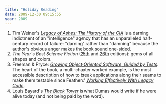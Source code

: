 ```yaml
---
title: "Holiday Reading"
date: 2009-12-30 09:15:55
year: 2009
---
```

<ol>
	<li>Tim Weiner's <a href="http://www.amazon.com/Legacy-Ashes-History-Tim-Weiner/dp/0307389006"><em>Legacy of Ashes: The History of the CIA</em></a> is a darning indictment of an "intelligence" agency that has an unparalleled half-century record of failure: "darning" rather than "damning" because the author's obvious anger makes the book sound one-sided.</li>
	<li><em>The Year's Best Science Fiction</em> (<a href="http://www.amazon.com/Years-Best-Science-Fiction-Twenty-Fifth/dp/B002IT5OQG">25th</a> and <a href="http://www.amazon.com/Years-Best-Science-Fiction-Twenty-Sixth/dp/0312551053">26th</a> editions): gems of all shapes and colors.</li>
	<li>Freeman &amp; Pryce: <a href="http://www.amazon.com/Growing-Object-Oriented-Software-Guided-Tests/dp/0321503627"><em>Growing Object-Oriented Software, Guided by Tests</em></a>. The heart of the book, a multi-chapter worked example, is the most accessible description of how to break applications along their seams to make them testable since Feathers' <a href="http://www.amazon.com/Working-Effectively-Legacy-Michael-Feathers/dp/0131177052"><em>Working Effectively With Legacy Code</em></a>.</li>
	<li>Louis Bayard's <a href="http://www.amazon.com/Black-Tower-Novel-P-S/dp/0061173517"><em>The Black Tower</em></a> is what Dumas would write if he were alive today (and not being paid by the word).</li>
</ol>
